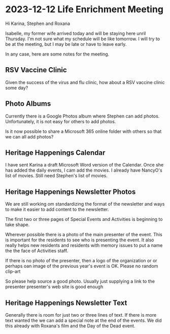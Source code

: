 # 2023-12-12 Life Enrichment Meeting

Hi Karina, Stephen and Roxana

Isabelle, my former wife arrived today and will be staying here unril Thursday. I'm not sure what my schedule will be like tomorrow. I will try to be at the meeting, but I may be late or have to leave early.

In any case, here are some notes for the meeting.

## RSV Vaccine Clinic

Given the success of the virus and flu clinic, how about a RSV vaccine clinic some day?

## Photo Albums

Currently there is a Google Photos album where Stephen can add photos. Unfortunately, it is not easy for others to add photos.

Is it now possible to share a Microsoft 365 online folder with others so that we can all add photos?

## Heritage Happenings Calendar

I have sent Karina a draft Microsoft Word version of the Calendar. Once she has added the daily events, I cam add the movies. I already have NancyO's list of movies. Still need Stephen's list of movies.

## Heritage Happenings Newsletter Photos

We are still working om standardizing the format of the newsletter and ways to make it easier to add content to the newsletter.

The first two or three pages of Special Events and Activities is beginning to take shape.

Wherever possible there is a photo of the main presenter of the event. This is important for the residents to see who is presenting the event. It also really helps new residents and residents with memory issues to put a name the the face of Activities staff.

If there is no photo of the presenter, then a logo of the organization or or perhaps oan image of the previous year's event is OK. Please no random clip-art

So please help source a good photo. Usually just supplying a link to the presenter presenter's web site is good enough

## Heritage Happenings Newsletter Text

Generally there is room for just two or three lines of text. If there is more text wanted the we can add a special note at the end of the events. We did this already with Roxana's film and the Day of the Dead event.


